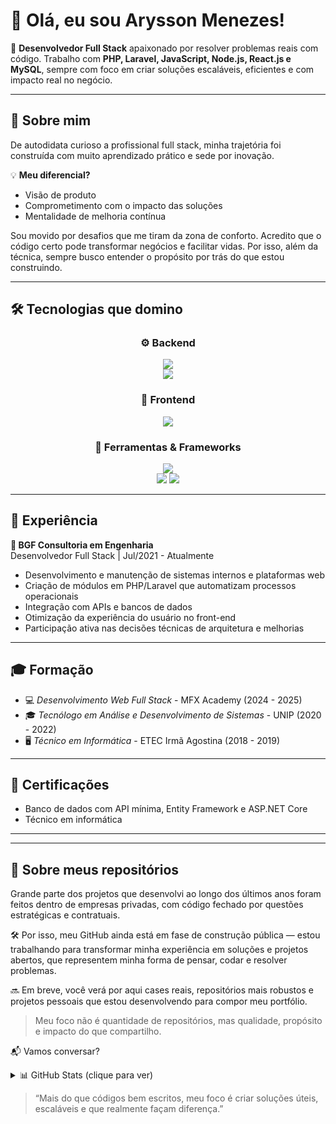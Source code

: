 # 👋 Olá, eu sou Arysson Menezes!

🎯 **Desenvolvedor Full Stack** apaixonado por resolver problemas reais com código. Trabalho com **PHP, Laravel, JavaScript, Node.js, React.js e MySQL**, sempre com foco em criar soluções escaláveis, eficientes e com impacto real no negócio.

---

## 🚀 Sobre mim

De autodidata curioso a profissional full stack, minha trajetória foi construída com muito aprendizado prático e sede por inovação. 

💡 **Meu diferencial?**
- Visão de produto
- Comprometimento com o impacto das soluções
- Mentalidade de melhoria contínua

Sou movido por desafios que me tiram da zona de conforto. Acredito que o código certo pode transformar negócios e facilitar vidas. Por isso, além da técnica, sempre busco entender o propósito por trás do que estou construindo.

---

## 🛠️ Tecnologias que domino

<div align="center">
  
  ### ⚙️ Backend
  <img src="https://skillicons.dev/icons?i=php,laravel,nodejs,mysql" />
  <br />
  <img src="https://img.shields.io/badge/Fastify-20232a?style=for-the-badge&logo=fastify&logoColor=white" />

  ### 🎨 Frontend
  <img src="https://skillicons.dev/icons?i=js,react,jquery" />

  ### 🧰 Ferramentas & Frameworks
  <img src="https://skillicons.dev/icons?i=git,docker,visualstudio" />
  <br />
  <img src="https://img.shields.io/badge/ASP.NET-512BD4?style=for-the-badge&logo=dotnet&logoColor=white" />
  <img src="https://img.shields.io/badge/Entity%20Framework-68217A?style=for-the-badge&logo=.net&logoColor=white" />
  
</div>


---

## 📌 Experiência

**🔧 BGF Consultoria em Engenharia**  
Desenvolvedor Full Stack | Jul/2021 - Atualmente  
- Desenvolvimento e manutenção de sistemas internos e plataformas web
- Criação de módulos em PHP/Laravel que automatizam processos operacionais
- Integração com APIs e bancos de dados
- Otimização da experiência do usuário no front-end
- Participação ativa nas decisões técnicas de arquitetura e melhorias

---

## 🎓 Formação

- 💻 *Desenvolvimento Web Full Stack* - MFX Academy (2024 - 2025)  
- 🎓 *Tecnólogo em Análise e Desenvolvimento de Sistemas* - UNIP (2020 - 2022)  
- 🖥️ *Técnico em Informática* - ETEC Irmã Agostina (2018 - 2019)

---

## 🧾 Certificações

- Banco de dados com API mínima, Entity Framework e ASP.NET Core  
- Técnico em informática

---

---

## 📁 Sobre meus repositórios

Grande parte dos projetos que desenvolvi ao longo dos últimos anos foram feitos dentro de empresas privadas, com código fechado por questões estratégicas e contratuais.

🛠️ Por isso, meu GitHub ainda está em fase de construção pública — estou trabalhando para transformar minha experiência em soluções e projetos abertos, que representem minha forma de pensar, codar e resolver problemas.

🔜 Em breve, você verá por aqui cases reais, repositórios mais robustos e projetos pessoais que estou desenvolvendo para compor meu portfólio.

> Meu foco não é quantidade de repositórios, mas qualidade, propósito e impacto do que compartilho.



📬 Vamos conversar?

<details> <summary>📊 GitHub Stats (clique para ver)</summary> <br /> <div align="center"> <img src="https://github-readme-stats.vercel.app/api?username=aryssonmenezes&show_icons=true&theme=tokyonight" alt="stats" /> <img src="https://github-readme-streak-stats.herokuapp.com/?user=aryssonmenezes&theme=tokyonight" alt="streak" /> </div> </details>

> “Mais do que códigos bem escritos, meu foco é criar soluções úteis, escaláveis e que realmente façam diferença.”


